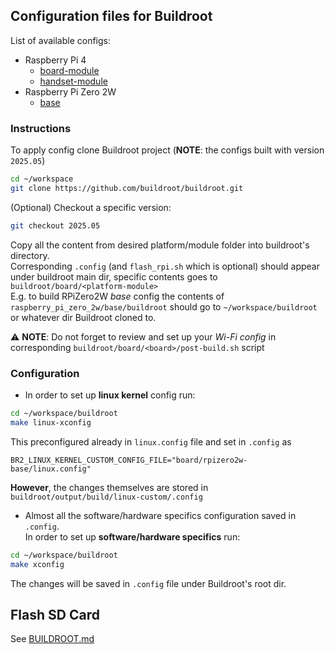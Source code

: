 ## Configuration files for Buildroot

List of available configs:
- Raspberry Pi 4
  - [board-module](raspberry_pi_4/board-module)
  - [handset-module](raspberry_pi_4/handset-module)
- Raspberry Pi Zero 2W
  - [base](raspberry_pi_zero_2w/base) 

### Instructions

To apply config clone Buildroot project (**NOTE**: the configs built with version `2025.05`)

```bash
cd ~/workspace
git clone https://github.com/buildroot/buildroot.git
```
(Optional) Checkout a specific version:

```bash
git checkout 2025.05
```

Copy all the content from desired platform/module folder into buildroot's directory.\
Corresponding `.config` (and `flash_rpi.sh` which is optional) should appear under buildroot main dir, specific contents goes to `buildroot/board/<platform-module>` \
E.g. to build RPiZero2W _base_ config the contents of `raspberry_pi_zero_2w/base/buildroot` should go to `~/workspace/buildroot` or whatever dir Buildroot cloned to.

⚠️ **NOTE**: Do not forget to review and set up your _Wi-Fi config_ in corresponding `buildroot/board/<board>/post-build.sh` script 

### Configuration

- In order to set up **linux kernel** config run: 
```bash
cd ~/workspace/buildroot
make linux-xconfig
```
This preconfigured already in `linux.config` file and set in `.config` as 

    BR2_LINUX_KERNEL_CUSTOM_CONFIG_FILE="board/rpizero2w-base/linux.config"
**However**, the changes themselves are stored in `buildroot/output/build/linux-custom/.config`

- Almost all the software/hardware specifics configuration saved in `.config`.  
In order to set up **software/hardware specifics** run:
```bash
cd ~/workspace/buildroot
make xconfig
```
The changes will be saved in `.config` file under Buildroot's root dir.

## Flash SD Card
See [BUILDROOT.md](BUILDROOT.md)


